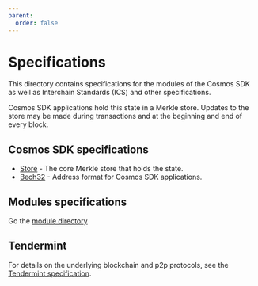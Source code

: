 ```yaml
---
parent:
  order: false
---
```


# Specifications

This directory contains specifications for the modules of the Cosmos SDK as well as Interchain Standards (ICS) and other specifications.

Cosmos SDK applications hold this state in a Merkle store. Updates to
the store may be made during transactions and at the beginning and end of every
block.

## Cosmos SDK specifications

* [Store](./store) - The core Merkle store that holds the state.
* [Bech32](./addresses/bech32.md) - Address format for Cosmos SDK applications.

## Modules specifications

Go the [module directory](../../x/README.md)

## Tendermint

For details on the underlying blockchain and p2p protocols, see
the [Tendermint specification](https://github.com/tendermint/spec/tree/master/spec).
